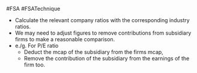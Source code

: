 #FSA #FSATechnique 

- Calculate the relevant company ratios with the corresponding industry ratios. 
- We may need to adjust figures to remove contributions from subsidiary firms to make a reasonable comparison. 
- e./g. For P/E ratio 
	- Deduct the mcap of the subsidiary from the firms mcap,
	- Remove the contribution of the subsidiary from the earnings of the firm too. 

 